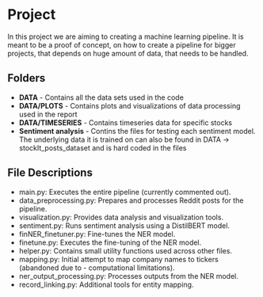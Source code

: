 # Project
In this project we are aiming to creating a machine learning pipeline. It is meant to be a proof of concept, on how to create a pipeline for bigger projects, that depends on huge amount of data, that needs to be handled. 

## Folders
- **DATA** - Contains all the data sets used in the code
- **DATA/PLOTS** - Contains plots and visualizations of data processing used in the report
- **DATA/TIMESERIES** - Contains timeseries data for specific stocks
- **Sentiment analysis** - Contins the files for testing each sentiment model. The underlying data it is trained on can also be found in DATA -> stockIt_posts_dataset and is hard coded in the files

## File Descriptions
- main.py: Executes the entire pipeline (currently commented out).
- data_preprocessing.py: Prepares and processes Reddit posts for the pipeline.
- visualization.py: Provides data analysis and visualization tools.
- sentiment.py: Runs sentiment analysis using a DistilBERT model.
- finNER_finetuner.py: Fine-tunes the NER model.
- finetune.py: Executes the fine-tuning of the NER model.
- helper.py: Contains small utility functions used across other files.
- mapping.py: Initial attempt to map company names to tickers (abandoned due to - computational limitations).
- ner_output_processing.py: Processes outputs from the NER model.
- record_linking.py: Additional tools for entity mapping.

